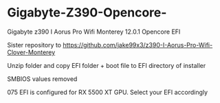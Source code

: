 # Gigabyte-Z390-Opencore- 

Gigabyte z390 I Aorus Pro Wifi Monterey 12.0.1 Opencore EFI

Sister repository to https://github.com/jake99x3/z390-I-Aorus-Pro-Wifi-Clover-Monterey

Unzip folder and copy EFI folder + boot file to EFI directory of installer 

SMBIOS values removed

075 EFI is configured for RX 5500 XT GPU. Select your EFI accordingly

